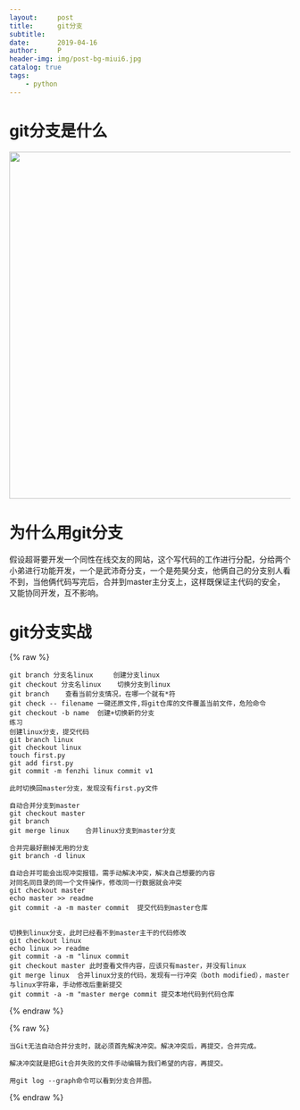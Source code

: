 ```yaml
---
layout:     post
title:      git分支
subtitle:   
date:       2019-04-16
author:     P
header-img: img/post-bg-miui6.jpg
catalog: true
tags:
    - python
---
```

# git分支是什么

<img src="https://img2018.cnblogs.com/blog/1132884/201812/1132884-20181222233353649-1418599262.png" alt="" width="1278" height="622" />

# 为什么用git分支

假设超哥要开发一个同性在线交友的网站，这个写代码的工作进行分配，分给两个小弟进行功能开发，一个是武沛奇分支，一个是苑昊分支，他俩自己的分支别人看不到，当他俩代码写完后，合并到master主分支上，这样既保证主代码的安全，又能协同开发，互不影响。

# git分支实战

{% raw %}
```
git branch 分支名linux     创建分支linux
git checkout 分支名linux    切换分支到linux
git branch    查看当前分支情况，在哪一个就有*符
git check -- filename 一键还原文件,将git仓库的文件覆盖当前文件，危险命令
git checkout -b name  创建+切换新的分支
练习
创建linux分支，提交代码
git branch linux
git checkout linux
touch first.py
git add first.py
git commit -m fenzhi linux commit v1

此时切换回master分支，发现没有first.py文件

自动合并分支到master
git checkout master
git branch 
git merge linux    合并linux分支到master分支

合并完最好删掉无用的分支
git branch -d linux

自动合并可能会出现冲突报错，需手动解决冲突，解决自己想要的内容
对同名同目录的同一个文件操作，修改同一行数据就会冲突
git checkout master
echo master >> readme
git commit -a -m master commit  提交代码到master仓库


切换到linux分支，此时已经看不到master主干的代码修改
git checkout linux
echo linux >> readme
git commit -a -m "linux commit
git checkout master 此时查看文件内容，应该只有master，并没有linux
git merge linux  合并linux分支的代码，发现有一行冲突（both modified），master与linux字符串，手动修改后重新提交
git commit -a -m "master merge commit 提交本地代码到代码仓库
```
{% endraw %}

{% raw %}
```
当Git无法自动合并分支时，就必须首先解决冲突。解决冲突后，再提交，合并完成。

解决冲突就是把Git合并失败的文件手动编辑为我们希望的内容，再提交。

用git log --graph命令可以看到分支合并图。
```
{% endraw %}
